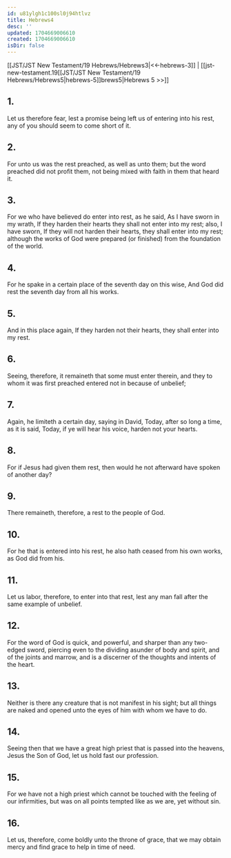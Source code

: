 ```yaml
---
id: u81ylgh1c100sl0j94htlvz
title: Hebrews4
desc: ''
updated: 1704669006610
created: 1704669006610
isDir: false
---
```

[[JST/JST New Testament/19 Hebrews/Hebrews3|<<-hebrews-3]] | [[jst-new-testament.19[[JST/JST New Testament/19 Hebrews/Hebrews5|hebrews-5]]brews5|Hebrews 5 >>]]
## 1.
Let us therefore fear, lest a promise being left us of entering into his rest, any of you should seem to come short of it.
## 2.
For unto us was the rest preached, as well as unto them; but the word preached did not profit them, not being mixed with faith in them that heard it.
## 3.
For we who have believed do enter into rest, as he said, As I have sworn in my wrath, If they harden their hearts they shall not enter into my rest; also, I have sworn, If they will not harden their hearts, they shall enter into my rest; although the works of God were prepared (or finished) from the foundation of the world.
## 4.
For he spake in a certain place of the seventh day on this wise, And God did rest the seventh day from all his works.
## 5.
And in this place again, If they harden not their hearts, they shall enter into my rest.
## 6.
Seeing, therefore, it remaineth that some must enter therein, and they to whom it was first preached entered not in because of unbelief;
## 7.
Again, he limiteth a certain day, saying in David, Today, after so long a time, as it is said, Today, if ye will hear his voice, harden not your hearts.
## 8.
For if Jesus had given them rest, then would he not afterward have spoken of another day?
## 9.
There remaineth, therefore, a rest to the people of God.
## 10.
For he that is entered into his rest, he also hath ceased from his own works, as God did from his.
## 11.
Let us labor, therefore, to enter into that rest, lest any man fall after the same example of unbelief.
## 12.
For the word of God is quick, and powerful, and sharper than any two-edged sword, piercing even to the dividing asunder of body and spirit, and of the joints and marrow, and is a discerner of the thoughts and intents of the heart.
## 13.
Neither is there any creature that is not manifest in his sight; but all things are naked and opened unto the eyes of him with whom we have to do.
## 14.
Seeing then that we have a great high priest that is passed into the heavens, Jesus the Son of God, let us hold fast our profession.
## 15.
For we have not a high priest which cannot be touched with the feeling of our infirmities, but was on all points tempted like as we are, yet without sin.
## 16.
Let us, therefore, come boldly unto the throne of grace, that we may obtain mercy and find grace to help in time of need.

